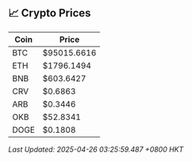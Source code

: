 ## 📈 Crypto Prices

| Coin | Price |
| ---- | ----- |
| BTC | $95015.6616 |
| ETH | $1796.1494 |
| BNB | $603.6427 |
| CRV | $0.6863 |
| ARB | $0.3446 |
| OKB | $52.8341 |
| DOGE | $0.1808 |

_Last Updated: 2025-04-26 03:25:59.487 +0800 HKT_